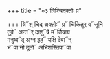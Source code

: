 +++
title = "०३ त्रिश्चिदक्तोः प्र"

+++
त्रि᳓श् चिद् अक्तोः᳓ प्र᳓ चिकितुर् व᳓सूनि  
तुवे᳓ अन्त᳓र् दाशु᳓षे म᳓र्तियाय  
मनुष्व᳓द् अग्न इह᳓ यक्षि देवा᳓न्  
भ᳓वा नो दूतो᳓ अभिशस्तिपा᳓वा